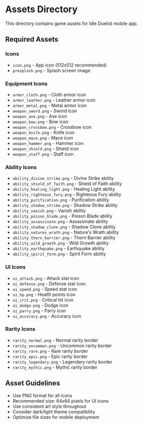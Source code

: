# Assets Directory

This directory contains game assets for Idle Duelist mobile app.

## Required Assets

### Icons
- `icon.png` - App icon (512x512 recommended)
- `presplash.png` - Splash screen image

### Equipment Icons
- `armor_cloth.png` - Cloth armor icon
- `armor_leather.png` - Leather armor icon  
- `armor_metal.png` - Metal armor icon
- `weapon_sword.png` - Sword icon
- `weapon_axe.png` - Axe icon
- `weapon_bow.png` - Bow icon
- `weapon_crossbow.png` - Crossbow icon
- `weapon_knife.png` - Knife icon
- `weapon_mace.png` - Mace icon
- `weapon_hammer.png` - Hammer icon
- `weapon_shield.png` - Shield icon
- `weapon_staff.png` - Staff icon

### Ability Icons
- `ability_divine_strike.png` - Divine Strike ability
- `ability_shield_of_faith.png` - Shield of Faith ability
- `ability_healing_light.png` - Healing Light ability
- `ability_righteous_fury.png` - Righteous Fury ability
- `ability_purification.png` - Purification ability
- `ability_shadow_strike.png` - Shadow Strike ability
- `ability_vanish.png` - Vanish ability
- `ability_poison_blade.png` - Poison Blade ability
- `ability_assassinate.png` - Assassinate ability
- `ability_shadow_clone.png` - Shadow Clone ability
- `ability_natures_wrath.png` - Nature's Wrath ability
- `ability_thorn_barrier.png` - Thorn Barrier ability
- `ability_wild_growth.png` - Wild Growth ability
- `ability_earthquake.png` - Earthquake ability
- `ability_spirit_form.png` - Spirit Form ability

### UI Icons
- `ui_attack.png` - Attack stat icon
- `ui_defense.png` - Defense stat icon
- `ui_speed.png` - Speed stat icon
- `ui_hp.png` - Health points icon
- `ui_crit.png` - Critical hit icon
- `ui_dodge.png` - Dodge icon
- `ui_parry.png` - Parry icon
- `ui_accuracy.png` - Accuracy icon

### Rarity Icons
- `rarity_normal.png` - Normal rarity border
- `rarity_uncommon.png` - Uncommon rarity border
- `rarity_rare.png` - Rare rarity border
- `rarity_epic.png` - Epic rarity border
- `rarity_legendary.png` - Legendary rarity border
- `rarity_mythic.png` - Mythic rarity border

## Asset Guidelines

- Use PNG format for all icons
- Recommended size: 64x64 pixels for UI icons
- Use consistent art style throughout
- Consider dark/light theme compatibility
- Optimize file sizes for mobile deployment

